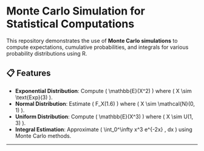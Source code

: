 # Monte Carlo Simulation for Statistical Computations  

This repository demonstrates the use of **Monte Carlo simulations** to compute expectations, cumulative probabilities, and integrals for various probability distributions using R.  

## 📋 **Features**  

- **Exponential Distribution**: Compute \( \mathbb{E}(X^2) \) where \( X \sim \text{Exp}(3) \).  
- **Normal Distribution**: Estimate \( F_X(1.6) \) where \( X \sim \mathcal{N}(0, 1) \).  
- **Uniform Distribution**: Compute \( \mathbb{E}(X^3) \) where \( X \sim U(1, 3) \).  
- **Integral Estimation**: Approximate \( \int_0^\infty x^3 e^{-2x} \, dx \) using Monte Carlo methods.  

---
